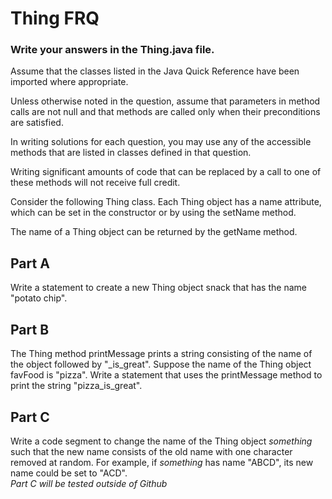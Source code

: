 # Thing FRQ

### Write your answers in the Thing.java file.

Assume that the classes listed in the Java Quick Reference have been imported where appropriate.  

Unless otherwise noted in the question, assume that parameters in method calls are not null and that methods are called only when their preconditions are satisfied. 

In writing solutions for each question, you may use any of the accessible methods that are listed  in classes defined in that question.   

Writing significant amounts of code that can be replaced by a call to one of these methods will not receive full credit.  

Consider the following Thing class. Each Thing object has a name attribute, which can be set in the constructor or by using the setName method.  

The name of a Thing object can be returned by the getName method.  


## Part A
Write a statement to create a new Thing object snack that has the name "potato chip".

## Part B
The Thing method printMessage prints a string consisting of the name of the object followed by "_is_great".
Suppose the name of the Thing object favFood is "pizza". 
Write a statement that uses the printMessage method to print the string "pizza_is_great".

## Part C 
Write a code segment to change the name of the Thing object _something_ such that the new name consists of the old name with one character removed at random. 
For example, if _something_ has name "ABCD", its new name could be set to "ACD".  
_Part C will be tested outside of Github_

    

